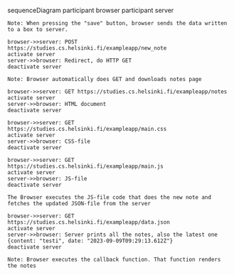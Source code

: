 sequenceDiagram
    participant browser
    participant server

    Note: When pressing the "save" button, browser sends the data written to a box to server.

    browser->>server: POST https://studies.cs.helsinki.fi/exampleapp/new_note
    activate server
    server->>browser: Redirect, do HTTP GET
    deactivate server

    Note: Browser automatically does GET and downloads notes page

    browser->>server: GET https://studies.cs.helsinki.fi/exampleapp/notes
    activate server
    server->>browser: HTML document
    deactivate server

    browser->>server: GET https://studies.cs.helsinki.fi/exampleapp/main.css
    activate server
    server->>browser: CSS-file
    deactivate server

    browser->>server: GET https://studies.cs.helsinki.fi/exampleapp/main.js
    activate server
    server->>browser: JS-file
    deactivate server

    The Browser executes the JS-file code that does the new note and fetches the updated JSON-file from the server

    browser->>server: GET https://studies.cs.helsinki.fi/exampleapp/data.json
    activate server
    server->>browser: Server prints all the notes, also the latest one {content: "testi", date: "2023-09-09T09:29:13.612Z"}
    deactivate server    

    Note: Browser executes the callback function. That function renders the notes
